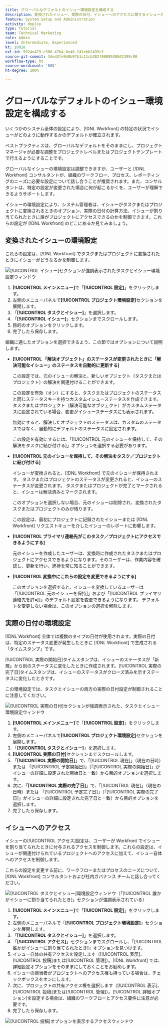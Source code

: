 ```yaml
---
title: グローバルなデフォルトのイシュー環境設定を構成する
description: 変換されたイシュー、実際の日付、イシューへのアクセスに関するイシューの環境設定を構成する方法を学びます。
feature: System Setup and Administration
activity: deploy
type: Tutorial
team: Technical Marketing
role: Admin
level: Intermediate, Experienced
kt: 10018
exl-id: 9924e479-c300-47b4-8e40-241ebb2435cf
source-git-commit: 3ded3fe9d8b97b1c11cb382f8088930842399c98
workflow-type: ht
source-wordcount: '885'
ht-degree: 100%

---
```


# グローバルなデフォルトのイシュー環境設定を構成する

いくつかのシステム全体の設定により、[!DNL Workfront] の特定の状況でイシューがどのように動作するかのデフォルトが確立されます。

ベストプラクティスは、グローバルなデフォルトをそのままにし、プロジェクトマネージャが必要な調整をプロジェクトレベルまたはプロジェクトテンプレートで行えるようにすることです。

グローバルなイシューの環境設定は調整できますが、ユーザーと [!DNL Workfront] コンサルタントが、組織のワークフロー、プロセス、レポーティングのニーズに必要な設定について話し合うことが推奨されます。また、コンサルタントは、特定の設定が変更された場合に何が起こるかくを、ユーザーが理解できるようサポートします。

イシューの環境設定により、システム管理者は、イシューがタスクまたはプロジェクトに変換されるときのオプション、実際の日付の計算方法、イシューが割り当てられたときに誰がプロジェクトにアクセスできるのかを制御できます。これらの設定が [!DNL Workfront] のどこにあるか見てみましょう。

## 変換されたイシューの環境設定

これらの設定は、[!DNL Workfront] でタスクまたはプロジェクトに変換されたときにイシューがどうなるかを制御します。

![[!UICONTROL イシュー]セクションが強調表示されたタスクとイシュー環境設定ウィンドウ](assets/admin-fund-issue-prefs-converting.png)

1. **[!UICONTROL メインメニュー]**&#x200B;で「**[!UICONTROL 設定]**」をクリックします。
1. 左側のメニューパネルで&#x200B;**[!UICONTROL プロジェクト環境設定]**&#x200B;セクションを展開します。
1. 「**[!UICONTROL タスクとイシュー]**」を選択します。
1. 「**[!UICONTROL イシュー]**」セクションまでスクロールします。
1. 目的のオプションをクリックします。
1. 完了したら保存します。

組織に適したオプションを選択できるよう、この節ではオプションについて説明します。

* **[!UICONTROL 「解決オブジェクト」のステータスが変更されたときに「解決可能なイシュー」のステータスを自動的に更新する]**

   この設定では、元のイシューの解決と、新しいオブジェクト（タスクまたはプロジェクト）の解決を関連付けることができます。

   この設定を有効（オン）にすると、タスクまたはプロジェクトのステータスと同じステータスキーを持つカスタムイシューステータスを作成できます。タスクまたはプロジェクト（解決可能なオブジェクト）がカスタムステータスに設定されている場合、変更がイシューステータスにも表示されます。

   無効にすると、解決したオブジェクトのステータスは、カスタムのステータスではなく、自動的にデフォルトのステータスに設定されます。

   この設定を有効にするには、「[!UICONTROL 元のイシューを保持して、その解決をタスクに結び付ける]」オプションを選択する必要があります。

* **[!UICONTROL 元のイシューを保持して、その解決をタスク／プロジェクトに結び付ける]**

   イシューが変換されると、[!DNL Workfront] で元のイシューが保持されます。 タスクまたはプロジェクトのステータスが変更されると、イシューのステータスが変更されます。 タスクまたはプロジェクトが完了とマークされると、イシューは解決済みとマークされます。

   このオプションを選択しない場合、元のイシューは削除され、変換されたタスクまたはプロジェクトのみが残ります。

   この設定は、最初にプロジェクトに記録されたイシューまたは [!DNL Workfront] リクエストキューを介したイシューのレポートに影響します。

* **[!UICONTROL プライマリ連絡先がこのタスク／プロジェクトにアクセスできるようにする]**

   元のイシューを作成したユーザーは、変換時に作成されたタスクまたはプロジェクトにアクセスできるようになります。そのユーザーは、作業内容を確認し、更新を行い、進捗を常に知ることができます。

* **[!UICONTROL 変換中にこれらの設定を変更できるようにする]**

   このオプションを選択すると、イシューを変換しているユーザーは「[!UICONTROL 元のイシューを保持]」および「[!UICONTROL プライマリ連絡先を許可]」のデフォルト設定を変更できるようになります。 デフォルトを変更しない場合は、このオプションの選択を解除します。

<!---
learn more URLs
Configure system-wide task and issue preferences
Issue statuses
Create and customize system-wide statuses
--->

## 実際の日付の環境設定

[!DNL Workfront] 全体では複数のタイプの日付が使用されます。実際の日付は、特定のステータス変更が発生したときに [!DNL Workfront] で生成される「タイムスタンプ」です。

[!UICONTROL 実際の開始日]タイムスタンプは、イシューのステータスが「新規」から別のステータスに変化したときに作成されます。[!UICONTROL 実際の完了日]タイムスタンプは、イシューのステータスがクローズ済みを示すステータスに変化したときです。

この環境設定では、タスクとイシューの両方の実際の日付設定が制御されることに注意してください。

![[!UICONTROL 実際の日付]セクションが強調表示された、タスクとイシュー環境設定ウィンドウ](assets/admin-fund-issue-prefs-actual-dates.png)

1. **[!UICONTROL メインメニュー]**&#x200B;で「**[!UICONTROL 設定]**」をクリックします。
1. 左側のメニューパネルで&#x200B;**[!UICONTROL プロジェクト環境設定]**&#x200B;セクションを展開します。
1. 「**[!UICONTROL タスクとイシュー]**」を選択します。
1. **[!UICONTROL 実際の日付]**&#x200B;セクションまでスクロールします。
1. 「**[!UICONTROL 実際の開始日]**」で、「[!UICONTROL 現在]」（現在の日時）または 「[!UICONTROL 予定開始日]」（「[!UICONTROL 実際の開始日]」がイシューの詳細に設定された開始日と一致）から目的オプションを選択します。
1. 次に、「**[!UICONTROL 実際の完了日]**」で、「[!UICONTROL 現在]」（現在の日時）または 「[!UICONTROL 予定完了日]」（「[!UICONTROL 実際の完了日]」がイシューの詳細に設定された完了日と一致）から目的オプションを選択します。
1. 完了したら保存します。


<!---
learn more URLs
Definitions for the project, task, and issue dates within Workfront
Configure system-wide task and issue preferences
--->

## イシューへのアクセス

イシューの[!UICONTROL アクセス]設定は、ユーザーが Workfront でイシューを割り当てられたときに付与されるアクセスを制御します。これらの設定は、イシューが関連付けられているプロジェクトへのアクセスに加えて、イシュー自体へのアクセスを制御します。

これらの設定を変更する前に、ワークフローまたはプロセスのニーズについて、[!DNL Workfront] コンサルタントおよび社内ガバナンス チームと話し合ってください。

![[!UICONTROL タスクとイシュー]環境設定ウィンドウ（「[!UICONTROL 誰かがイシューに割り当てられたとき]」セクションが強調表示されている）](assets/admin-fund-issue-prefs-access-1.png)

1. **[!UICONTROL メインメニュー]**&#x200B;で「**[!UICONTROL 設定]**」をクリックします。
1. 左側のメニューパネルで「**[!UICONTROL プロジェクト環境設定]**」セクションを展開します。
1. 「**[!UICONTROL タスクとイシュー]**」を選択します。
1. 「**[!UICONTROL アクセス]**」セクションまでスクロールし、「[!UICONTROL 誰かがイシューに割り当てられたとき]」オプションを見つけます。
1. イシュー自体の共有アクセスを設定します（[!UICONTROL 表示]、[!UICONTROL 投稿]または[!UICONTROL 管理]）。[!DNL Workfront] では、詳細設定オプションをそのままにしておくことをお勧めします。
1. イシューの担当者がプロジェクトへのアクセス権も持っている場合は、チェックボックスをオンにします。
1. 次に、プロジェクトの共有アクセス権を選択します（[!UICONTROL 表示]、[!UICONTROL 投稿]または[!UICONTROL 管理]）。[!UICONTROL 詳細オプション]を設定する場合は、組織のワークフローとアクセス要件に注意が必要です。
1. 完了したら保存します。

![[!UICONTROL 投稿]オプションを表示するアクセスウィンドウ](assets/admin-fund-issue-prefs-access-2.png)

<!---
learn more URLs
Configure system-wide task and issue preferences
Grant access to issues
--->
